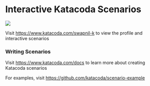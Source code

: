 # Interactive Katacoda Scenarios

[![](http://shields.katacoda.com/katacoda/swapnil-k/count.svg)](https://www.katacoda.com/swapnil-k "Get your profile on Katacoda.com")

Visit https://www.katacoda.com/swapnil-k to view the profile and interactive scenarios

### Writing Scenarios
Visit https://www.katacoda.com/docs to learn more about creating Katacoda scenarios

For examples, visit https://github.com/katacoda/scenario-example
